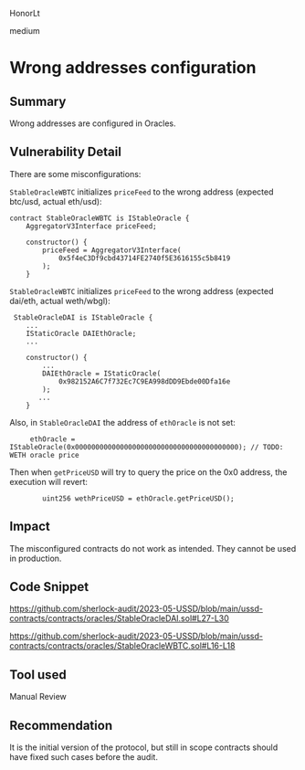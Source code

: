 HonorLt

medium

# Wrong addresses configuration

## Summary

Wrong addresses are configured in Oracles.

## Vulnerability Detail

There are some misconfigurations:

`StableOracleWBTC` initializes `priceFeed` to the wrong address (expected btc/usd, actual eth/usd): 
```solidity
contract StableOracleWBTC is IStableOracle {
    AggregatorV3Interface priceFeed;

    constructor() {
        priceFeed = AggregatorV3Interface(
            0x5f4eC3Df9cbd43714FE2740f5E3616155c5b8419
        );
    }
```

`StableOracleWBTC` initializes `priceFeed` to the wrong address (expected dai/eth, actual weth/wbgl): 
```solidity
 StableOracleDAI is IStableOracle {
    ...
    IStaticOracle DAIEthOracle;
    ...

    constructor() {
        ...
        DAIEthOracle = IStaticOracle(
            0x982152A6C7f732Ec7C9EA998dDD9Ebde00Dfa16e
        );
       ...
    }
```

Also, in `StableOracleDAI` the address of `ethOracle` is not set:
```solidity
     ethOracle = IStableOracle(0x0000000000000000000000000000000000000000); // TODO: WETH oracle price
```
Then when `getPriceUSD` will try to query the price on the 0x0 address, the execution will revert:
```solidity
        uint256 wethPriceUSD = ethOracle.getPriceUSD();
```


## Impact

The misconfigured contracts do not work as intended. They cannot be used in production.

## Code Snippet

https://github.com/sherlock-audit/2023-05-USSD/blob/main/ussd-contracts/contracts/oracles/StableOracleDAI.sol#L27-L30

https://github.com/sherlock-audit/2023-05-USSD/blob/main/ussd-contracts/contracts/oracles/StableOracleWBTC.sol#L16-L18

## Tool used

Manual Review

## Recommendation

It is the initial version of the protocol, but still in scope contracts should have fixed such cases before the audit.
